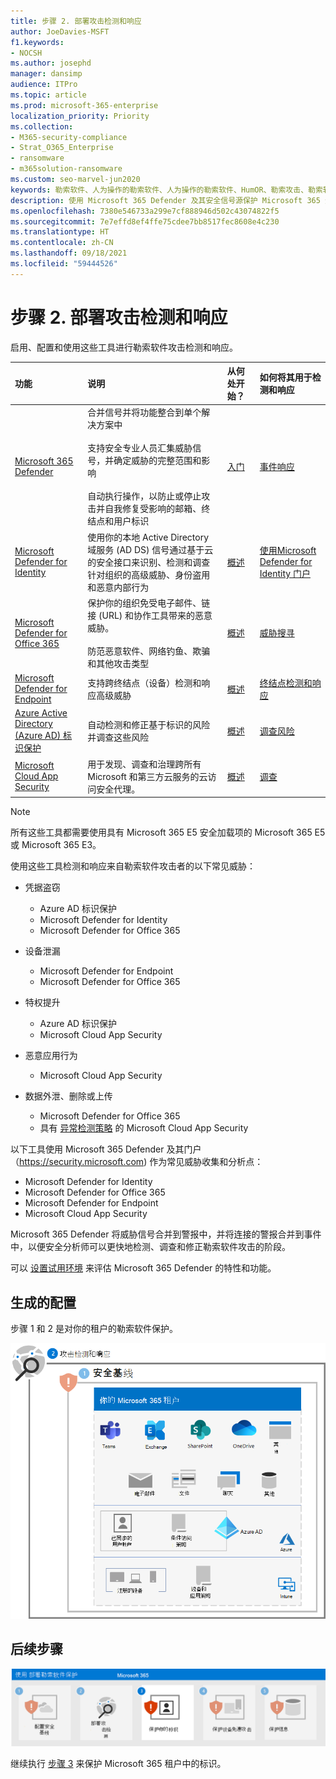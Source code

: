 ```yaml
---
title: 步骤 2. 部署攻击检测和响应
author: JoeDavies-MSFT
f1.keywords:
- NOCSH
ms.author: josephd
manager: dansimp
audience: ITPro
ms.topic: article
ms.prod: microsoft-365-enterprise
localization_priority: Priority
ms.collection:
- M365-security-compliance
- Strat_O365_Enterprise
- ransomware
- m365solution-ransomware
ms.custom: seo-marvel-jun2020
keywords: 勒索软件、人为操作的勒索软件、人为操作的勒索软件、HumOR、勒索攻击、勒索软件攻击、加密、加密病毒
description: 使用 Microsoft 365 Defender 及其安全信号源保护 Microsoft 365 资源免受勒索软件攻击。
ms.openlocfilehash: 7380e546733a299e7cf888946d502c43074822f5
ms.sourcegitcommit: 7e7effd8ef4ffe75cdee7bb8517fec8608e4c230
ms.translationtype: HT
ms.contentlocale: zh-CN
ms.lasthandoff: 09/18/2021
ms.locfileid: "59444526"
---
```

# <a name="step-2-deploy-attack-detection-and-response"></a>步骤 2. 部署攻击检测和响应

启用、配置和使用这些工具进行勒索软件攻击检测和响应。

| 功能 | 说明 | 从何处开始？ | 如何将其用于检测和响应 |
|:-------|:-----|:-------|:-------|
| [Microsoft 365 Defender](/microsoft-365/security/defender) | 合并信号并将功能整合到单个解决方案中 <br><br> 支持安全专业人员汇集威胁信号，并确定威胁的完整范围和影响 <br><br> 自动执行操作，以防止或停止攻击并自我修复受影响的邮箱、终结点和用户标识 | [入门](/microsoft-365/security/defender/get-started) | [事件响应](/microsoft-365/security/defender/incidents-overview) |
| [Microsoft Defender for Identity](/defender-for-identity/what-is) |  使用你的本地 Active Directory 域服务 (AD DS) 信号通过基于云的安全接口来识别、检测和调查针对组织的高级威胁、身份盗用和恶意内部行为 | [概述](/defender-for-identity/what-is) | [使用Microsoft Defender for Identity 门户](/defender-for-identity/workspace-portal) |
| [Microsoft Defender for Office 365](/microsoft-365/security/office-365-security) | 保护你的组织免受电子邮件、链接 (URL) 和协作工具带来的恶意威胁。 <br><br> 防范恶意软件、网络钓鱼、欺骗和其他攻击类型  | [概述](/microsoft-365/security/office-365-security/overview) | [威胁搜寻](/microsoft-365/security/office-365-security/threat-hunting-in-threat-explorer) |
| [Microsoft Defender for Endpoint](/microsoft-365/security/defender-endpoint) | 支持跨终结点（设备）检测和响应高级威胁 | [概述](/microsoft-365/security/defender-endpoint/microsoft-defender-endpoint)  | [终结点检测和响应](/microsoft-365/security/defender-endpoint/overview-endpoint-detection-response) |
| [Azure Active Directory (Azure AD) 标识保护](/azure/active-directory/identity-protection/) | 自动检测和修正基于标识的风险并调查这些风险 | [概述](/azure/active-directory/identity-protection/overview-identity-protection) | [调查风险](/azure/active-directory/identity-protection/howto-identity-protection-investigate-risk) |
| [Microsoft Cloud App Security](/cloud-app-security) | 用于发现、调查和治理跨所有 Microsoft 和第三方云服务的云访问安全代理。 | [概述](/cloud-app-security/what-is-cloud-app-security) | [调查](/cloud-app-security/investigate) |

>[!Note]
>所有这些工具都需要使用具有 Microsoft 365 E5 安全加载项的 Microsoft 365 E5 或 Microsoft 365 E3。
>

使用这些工具检测和响应来自勒索软件攻击者的以下常见威胁：

- 凭据盗窃

   - Azure AD 标识保护
   - Microsoft Defender for Identity
   - Microsoft Defender for Office 365

- 设备泄漏

   - Microsoft Defender for Endpoint
   - Microsoft Defender for Office 365

- 特权提升

   - Azure AD 标识保护
   - Microsoft Cloud App Security

- 恶意应用行为

   - Microsoft Cloud App Security

- 数据外泄、删除或上传

   - Microsoft Defender for Office 365
   - 具有 [异常检测策略](/cloud-app-security/anomaly-detection-policy#ransomware-activity) 的 Microsoft Cloud App Security

以下工具使用 Microsoft 365 Defender 及其门户（https://security.microsoft.com) 作为常见威胁收集和分析点：

- Microsoft Defender for Identity
- Microsoft Defender for Office 365
- Microsoft Defender for Endpoint
- Microsoft Cloud App Security

Microsoft 365 Defender 将威胁信号合并到警报中，并将连接的警报合并到事件中，以便安全分析师可以更快地检测、调查和修正勒索软件攻击的阶段。

可以 [设置试用环境](/microsoft-365/security/defender/eval-overview) 来评估 Microsoft 365 Defender 的特性和功能。

## <a name="resulting-configuration"></a>生成的配置

步骤 1 和 2 是对你的租户的勒索软件保护。

![步骤 2 之后是对你的 Microsoft 365 租户的勒索软件保护](../media/ransomware-protection-microsoft-365/ransomware-protection-microsoft-365-architecture-step2.png)

## <a name="next-step"></a>后续步骤

[![步骤 3 是 Microsoft 365 的勒索软件保护](../media/ransomware-protection-microsoft-365/ransomware-protection-microsoft-365-step3.png)](ransomware-protection-microsoft-365-identities.md)

继续执行 [步骤 3](ransomware-protection-microsoft-365-identities.md) 来保护 Microsoft 365 租户中的标识。
